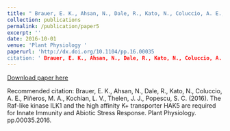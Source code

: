 ```yaml
---
title: " Brauer, E. K., Ahsan, N., Dale, R., Kato, N., Coluccio, A. E., Piñeros, M. A., Kochian, L. V., Thelen, J. J., Popescu, S. C. (2016). The Raf-like kinase ILK1 and the high affinity K+ transporter HAK5 are required for Innate Immunity and Abiotic Stress Response. Plant Physiology. pp.00035.2016. http://dx.doi.org/10.1104/pp.16.00035  "
collection: publications
permalink: /publication/paper5
excerpt: ''
date: 2016-10-01
venue: 'Plant Physiology '
paperurl: 'http://dx.doi.org/10.1104/pp.16.00035  
citation: ' Brauer, E. K., Ahsan, N., Dale, R., Kato, N., Coluccio, A. E., Piñeros, M. A., Kochian, L. V., Thelen, J. J., Popescu, S. C. (2016). The Raf-like kinase ILK1 and the high affinity K+ transporter HAK5 are required for Innate Immunity and Abiotic Stress Response. Plant Physiology. pp.00035.2016. http://dx.doi.org/10.1104/pp.16.00035  '
---
```

[Download paper here]( http://dx.doi.org/10.1104/pp.16.00035  )

Recommended citation: Brauer, E. K., Ahsan, N., Dale, R., Kato, N., Coluccio, A. E., Piñeros, M. A., Kochian, L. V., Thelen, J. J., Popescu, S. C. (2016). The Raf-like kinase ILK1 and the high affinity K+ transporter HAK5 are required for Innate Immunity and Abiotic Stress Response. Plant Physiology. pp.00035.2016.

